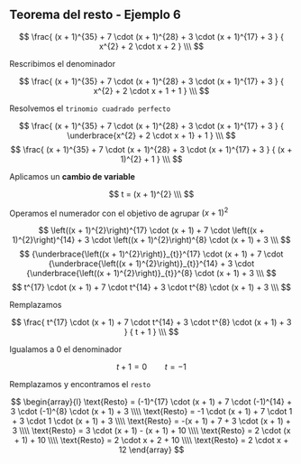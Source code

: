 ## Teorema del resto - Ejemplo 6

$$
    \frac{
        (x + 1)^{35} + 7 \cdot (x + 1)^{28} + 3 \cdot (x + 1)^{17} + 3
    }
    {
        x^{2} + 2 \cdot x + 2
    }
\\\
$$

Rescribimos el denominador

$$
    \frac{
        (x + 1)^{35} + 7 \cdot (x + 1)^{28} + 3 \cdot (x + 1)^{17} + 3
    }
    {
        x^{2} + 2 \cdot x + 1 + 1
    }
\\\
$$

Resolvemos el `trinomio cuadrado perfecto`

$$
    \frac{
        (x + 1)^{35} + 7 \cdot (x + 1)^{28} + 3 \cdot (x + 1)^{17} + 3
    }
    {
        \underbrace{x^{2} + 2 \cdot x + 1} + 1
    }
\\\
$$
$$
    \frac{
        (x + 1)^{35} + 7 \cdot (x + 1)^{28} + 3 \cdot (x + 1)^{17} + 3
    }
    {
        (x + 1)^{2} + 1
    }
\\\
$$

Aplicamos un **cambio de variable**

$$
    t = (x + 1)^{2}
\\\
$$

Operamos el numerador con el objetivo de agrupar $(x + 1)^{2}$

$$
    \left((x + 1)^{2}\right)^{17} \cdot (x + 1) 
    + 7 \cdot \left((x + 1)^{2}\right)^{14} 
    + 3 \cdot \left((x + 1)^{2}\right)^{8} \cdot (x + 1) 
    + 3
\\\
$$
$$
    {\underbrace{\left((x + 1)^{2}\right)}_{t}}^{17} \cdot (x + 1) 
    + 7 \cdot {\underbrace{\left((x + 1)^{2}\right)}_{t}}^{14} 
    + 3 \cdot {\underbrace{\left((x + 1)^{2}\right)}_{t}}^{8} \cdot (x + 1) 
    + 3
\\\
$$
$$
    t^{17} \cdot (x + 1) 
    + 7 \cdot t^{14} 
    + 3 \cdot t^{8} \cdot (x + 1) 
    + 3
\\\
$$

Remplazamos

$$
    \frac{
        t^{17} \cdot (x + 1) 
        + 7 \cdot t^{14} 
        + 3 \cdot t^{8} \cdot (x + 1) 
        + 3
    }
    {
        t + 1
    }
\\\
$$

Igualamos a $0$ el denominador

$$
    t + 1 = 0 \hspace{2em} t = -1
$$

Remplazamos y encontramos el `resto`

$$
\begin{array}{l}
    \text{Resto} = (-1)^{17} \cdot (x + 1) 
        + 7 \cdot (-1)^{14} 
        + 3 \cdot (-1)^{8} \cdot (x + 1) 
        + 3
    \\\\
    \text{Resto} = -1 \cdot (x + 1) + 7 \cdot 1 + 3 \cdot 1 \cdot (x + 1) + 3
    \\\\
    \text{Resto} = -(x + 1) + 7 + 3 \cdot (x + 1) + 3
    \\\\
    \text{Resto} = 3 \cdot (x + 1) - (x + 1) + 10
    \\\\
    \text{Resto} = 2 \cdot (x + 1) + 10
    \\\\
    \text{Resto} = 2 \cdot x + 2 + 10
    \\\\
    \text{Resto} = 2 \cdot x + 12
\end{array}
$$
